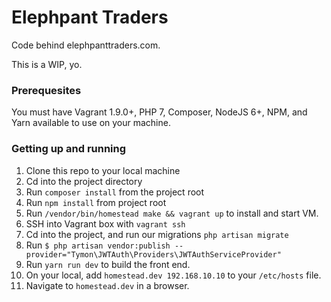# Elephpant Traders

Code behind elephpanttraders.com. 

This is a WIP, yo.

### Prerequesites 

You must have Vagrant 1.9.0+, PHP 7, Composer, NodeJS 6+, NPM, and Yarn available to use on your machine.


### Getting up and running
1. Clone this repo to your local machine
2. Cd into the project directory
3. Run `composer install` from the project root
4. Run `npm install` from project root
5. Run `/vendor/bin/homestead make && vagrant up` to install and start VM.
6. SSH into Vagrant box with `vagrant ssh`
7. Cd into the project, and run our migrations `php artisan migrate`
8. Run `$ php artisan vendor:publish --provider="Tymon\JWTAuth\Providers\JWTAuthServiceProvider"`
8. Run `yarn run dev` to build the front end.
9. On your local, add `homestead.dev 192.168.10.10` to your `/etc/hosts` file.
10. Navigate to `homestead.dev` in a browser. 
